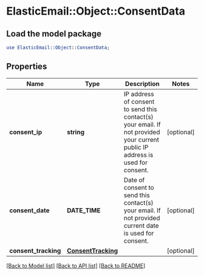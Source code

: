 # ElasticEmail::Object::ConsentData

## Load the model package
```perl
use ElasticEmail::Object::ConsentData;
```

## Properties
Name | Type | Description | Notes
------------ | ------------- | ------------- | -------------
**consent_ip** | **string** | IP address of consent to send this contact(s) your email. If not provided your current public IP address is used for consent. | [optional] 
**consent_date** | **DATE_TIME** | Date of consent to send this contact(s) your email. If not provided current date is used for consent. | [optional] 
**consent_tracking** | [**ConsentTracking**](ConsentTracking.md) |  | [optional] 

[[Back to Model list]](../README.md#documentation-for-models) [[Back to API list]](../README.md#documentation-for-api-endpoints) [[Back to README]](../README.md)


